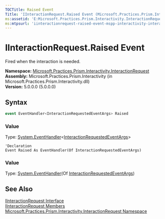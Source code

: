 ```yaml
---
TOCTitle: Raised Event
Title: 'IInteractionRequest.Raised Event (Microsoft.Practices.Prism.Interactivity.InteractionRequest)'
ms:assetid: 'E:Microsoft.Practices.Prism.Interactivity.InteractionRequest.IInteractionRequest.Raised'
ms:mtpsurl: 'iinteractionrequest-raised-event-mspp-interactivity-interactionrequest.md'
---
```



# IInteractionRequest.Raised Event

Fired when the interaction is needed.

**Namespace:** [Microsoft.Practices.Prism.Interactivity.InteractionRequest](/patterns-practices/reference/mspp-interactivity-interactionrequest-namespace)  
**Assembly:** Microsoft.Practices.Prism.Interactivity (in Microsoft.Practices.Prism.Interactivity.dll)  
**Version:** 5.0.0.0 (5.0.0.0)

## Syntax

```C#
event EventHandler<InteractionRequestedEventArgs> Raised
```

### Value

Type: [System.EventHandler](http://msdn.microsoft.com/en-us/library/db0etb8x)&lt;[InteractionRequestedEventArgs](/patterns-practices/reference/interactionrequestedeventargs-class-mspp-interactivity-interactionrequest)&gt;

```VB
'Declaration
Event Raised As EventHandler(Of InteractionRequestedEventArgs)
```

### Value

Type: [System.EventHandler](http://msdn.microsoft.com/en-us/library/db0etb8x)(Of [InteractionRequestedEventArgs](/patterns-practices/reference/interactionrequestedeventargs-class-mspp-interactivity-interactionrequest))

## See Also

[IInteractionRequest Interface](/patterns-practices/reference/iinteractionrequest-interface-mspp-interactivity-interactionrequest)  
[IInteractionRequest Members](/patterns-practices/reference/iinteractionrequest-members-mspp-interactivity-interactionrequest)  
[Microsoft.Practices.Prism.Interactivity.InteractionRequest Namespace](/patterns-practices/reference/mspp-interactivity-interactionrequest-namespace)  